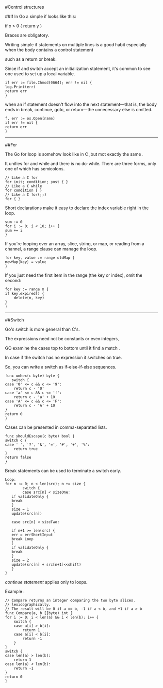 #Control structures


##If
In Go a simple if looks like this:

if x > 0 {
    return y
}

Braces are obligatory.

Writing simple if statements on multiple lines is a good habit especially when the body contains a control statement 

such as a return or break.

Since if and switch accept an initialization statement, it's common to see one used to set up a local variable.

    if err := file.Chmod(0664); err != nil {
    log.Print(err)
    return err
    }
    
    
when an if statement doesn't flow into the next statement—that is, the body ends in break, continue, goto, or return—the unnecessary else is omitted.

    f, err := os.Open(name)
    if err != nil {
    return err
    }
    


---------------------------------------------

##For

The Go for loop is somehow look like in C ,but mot exactly the same .

 It unifies for and while and there is no do-while. There are three forms, only one of which has semicolons.

    // Like a C for
    for init; condition; post { }
    // Like a C while
    for condition { }
    // Like a C for(;;)
    for { }
    
Short declarations make it easy to declare the index variable right in the loop.

    sum := 0
    for i := 0; i < 10; i++ {
    sum += i
    }
    
If you're looping over an array, slice, string, or map, or reading from a channel, a range clause can manage the loop.

    for key, value := range oldMap {
    newMap[key] = value
    }
    
If you just need the first item in the range (the key or index), omit the second:

    for key := range m {
    if key.expired() {
        delete(m, key)
    }
    }

---------------------------------
##Switch

Go's switch is more general than C's. 

The expressions need not be constants or even integers, 

GO examine the cases top to bottom until it find a match .

In case if the switch has no expression it switches on true.

So, you can write a switch as  if-else-if-else sequences.

    func unhex(c byte) byte {
       switch {
    case '0' <= c && c <= '9':
        return c - '0'
    case 'a' <= c && c <= 'f':
        return c - 'a' + 10
    case 'A' <= c && c <= 'F':
        return c - 'A' + 10
    }
    return 0
    }
    
 Cases can be presented in comma-separated lists.

    func shouldEscape(c byte) bool {
    switch c {
    case ' ', '?', '&', '=', '#', '+', '%':
        return true
    }
    return false
    }
    
Break statements can be used to terminate a switch early. 

    Loop:
    for n := 0; n < len(src); n += size {
    		switch {
    		case src[n] < sizeOne:
       if validateOnly {
       break
       }
       size = 1
       update(src[n])
       
       case src[n] < sizeTwo:
       
       if n+1 >= len(src) {
       err = errShortInput
       break Loop
       }
       if validateOnly {
       break
       }
       size = 2
       update(src[n] + src[n+1]<<shift)
       } 
    }
    
 *continue statement* applies only to loops.

Example :

    // Compare returns an integer comparing the two byte slices,
    // lexicographically.
    // The result will be 0 if a == b, -1 if a < b, and +1 if a > b
    func Compare(a, b []byte) int {
    for i := 0; i < len(a) && i < len(b); i++ {
        switch {
        case a[i] > b[i]:
            return 1
        case a[i] < b[i]:
            return -1
        }
    }
    switch {
    case len(a) > len(b):
        return 1
    case len(a) < len(b):
        return -1
    }
    return 0
    }

